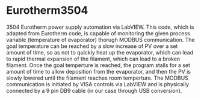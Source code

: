 # Eurotherm3504
3504 Eurotherm power supply automation via LabVIEW.
This code, which is adapted from Eurotherm code, is capable of monitoring the given process variable (temperature of evaporator) thorugh MODBUS communication. 
The goal temperature can be reached by a slow increase of PV over a set amount of time, so as not to quickly heat up the evaporator, which can lead to rapid 
thermal expansion of the filament, which can lead to a broken filament. Once the goal temperture is reached, the program stalls for a set amount of time to allow
deposition from the evaporator, and then the PV is slowly lowered until the filament reaches room temperture. 
The MODBUS communication is initiated by VISA controls via LabVIEW and is physically connected by a 9 pin DB9 cable (in our case through USB conversion).

